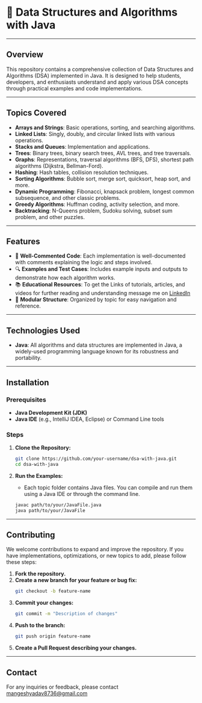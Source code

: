 # 📂 Data Structures and Algorithms with Java

---

## Overview

This repository contains a comprehensive collection of Data Structures and Algorithms (DSA) implemented in Java. It is designed to help students, developers, and enthusiasts understand and apply various DSA concepts through practical examples and code implementations.

---

## Topics Covered

- **Arrays and Strings**: Basic operations, sorting, and searching algorithms.
- **Linked Lists**: Singly, doubly, and circular linked lists with various operations.
- **Stacks and Queues**: Implementation and applications.
- **Trees**: Binary trees, binary search trees, AVL trees, and tree traversals.
- **Graphs**: Representations, traversal algorithms (BFS, DFS), shortest path algorithms (Dijkstra, Bellman-Ford).
- **Hashing**: Hash tables, collision resolution techniques.
- **Sorting Algorithms**: Bubble sort, merge sort, quicksort, heap sort, and more.
- **Dynamic Programming**: Fibonacci, knapsack problem, longest common subsequence, and other classic problems.
- **Greedy Algorithms**: Huffman coding, activity selection, and more.
- **Backtracking**: N-Queens problem, Sudoku solving, subset sum problem, and other puzzles.

---

## Features

- 📝 **Well-Commented Code**: Each implementation is well-documented with comments explaining the logic and steps involved.
- 🔍 **Examples and Test Cases**: Includes example inputs and outputs to demonstrate how each algorithm works.
- 📚 **Educational Resources**: To get the Links of tutorials, articles, and videos for further reading and understanding message me on <a href="https://www.linkedin.com/in/mangesh-yadav-65a437237">LinkedIn</a>
- 📂 **Modular Structure**: Organized by topic for easy navigation and reference.

---

## Technologies Used

- **Java**: All algorithms and data structures are implemented in Java, a widely-used programming language known for its robustness and portability.

---

## Installation

### Prerequisites
- **Java Development Kit (JDK)**
- **Java IDE** (e.g., IntelliJ IDEA, Eclipse) or Command Line tools

### Steps

1. **Clone the Repository:**
    ```bash
    git clone https://github.com/your-username/dsa-with-java.git
    cd dsa-with-java
    ```

2. **Run the Examples:**
    - Each topic folder contains Java files. You can compile and run them using a Java IDE or through the command line.
    ```bash
    javac path/to/your/JavaFile.java
    java path/to/your/JavaFile
    ```

---

## Contributing

We welcome contributions to expand and improve the repository. If you have implementations, optimizations, or new topics to add, please follow these steps:

1. **Fork the repository.**
2. **Create a new branch for your feature or bug fix:**
    ```bash
    git checkout -b feature-name
    ```
3. **Commit your changes:**
    ```bash
    git commit -m "Description of changes"
    ```
4. **Push to the branch:**
    ```bash
    git push origin feature-name
    ```
5. **Create a Pull Request describing your changes.**

---



## Contact

For any inquiries or feedback, please contact mangeshyadav8736@gmail.com
